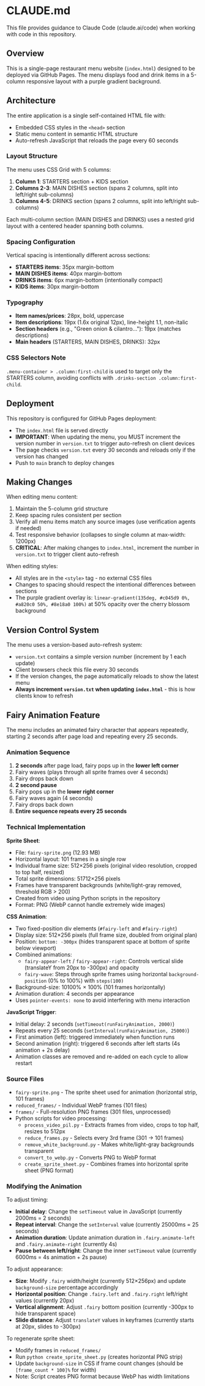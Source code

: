 # CLAUDE.md

This file provides guidance to Claude Code (claude.ai/code) when working with code in this repository.

## Overview

This is a single-page restaurant menu website (`index.html`) designed to be deployed via GitHub Pages. The menu displays food and drink items in a 5-column responsive layout with a purple gradient background.

## Architecture

The entire application is a single self-contained HTML file with:
- Embedded CSS styles in the `<head>` section
- Static menu content in semantic HTML structure
- Auto-refresh JavaScript that reloads the page every 60 seconds

### Layout Structure

The menu uses CSS Grid with 5 columns:
1. **Column 1**: STARTERS section + KIDS section
2. **Columns 2-3**: MAIN DISHES section (spans 2 columns, split into left/right sub-columns)
3. **Columns 4-5**: DRINKS section (spans 2 columns, split into left/right sub-columns)

Each multi-column section (MAIN DISHES and DRINKS) uses a nested grid layout with a centered header spanning both columns.

### Spacing Configuration

Vertical spacing is intentionally different across sections:
- **STARTERS items**: 35px margin-bottom
- **MAIN DISHES items**: 40px margin-bottom
- **DRINKS items**: 6px margin-bottom (intentionally compact)
- **KIDS items**: 30px margin-bottom

### Typography

- **Item names/prices**: 28px, bold, uppercase
- **Item descriptions**: 19px (1.6x original 12px), line-height 1.1, non-italic
- **Section headers** (e.g., "Green onion & cilantro..."): 19px (matches descriptions)
- **Main headers** (STARTERS, MAIN DISHES, DRINKS): 32px

### CSS Selectors Note

`.menu-container > .column:first-child` is used to target only the STARTERS column, avoiding conflicts with `.drinks-section .column:first-child`.

## Deployment

This repository is configured for GitHub Pages deployment:
- The `index.html` file is served directly
- **IMPORTANT**: When updating the menu, you MUST increment the version number in `version.txt` to trigger auto-refresh on client devices
- The page checks `version.txt` every 30 seconds and reloads only if the version has changed
- Push to `main` branch to deploy changes

## Making Changes

When editing menu content:
1. Maintain the 5-column grid structure
2. Keep spacing rules consistent per section
3. Verify all menu items match any source images (use verification agents if needed)
4. Test responsive behavior (collapses to single column at max-width: 1200px)
5. **CRITICAL**: After making changes to `index.html`, increment the number in `version.txt` to trigger client auto-refresh

When editing styles:
- All styles are in the `<style>` tag - no external CSS files
- Changes to spacing should respect the intentional differences between sections
- The purple gradient overlay is: `linear-gradient(135deg, #c045d9 0%, #a820c0 50%, #8e18a0 100%)` at 50% opacity over the cherry blossom background

## Version Control System

The menu uses a version-based auto-refresh system:
- `version.txt` contains a simple version number (increment by 1 each update)
- Client browsers check this file every 30 seconds
- If the version changes, the page automatically reloads to show the latest menu
- **Always increment `version.txt` when updating `index.html`** - this is how clients know to refresh

## Fairy Animation Feature

The menu includes an animated fairy character that appears repeatedly, starting 2 seconds after page load and repeating every 25 seconds.

### Animation Sequence
1. **2 seconds** after page load, fairy pops up in the **lower left corner**
2. Fairy waves (plays through all sprite frames over 4 seconds)
3. Fairy drops back down
4. **2 second pause**
5. Fairy pops up in the **lower right corner**
6. Fairy waves again (4 seconds)
7. Fairy drops back down
8. **Entire sequence repeats every 25 seconds**

### Technical Implementation

**Sprite Sheet**:
- File: `fairy-sprite.png` (12.93 MB)
- Horizontal layout: 101 frames in a single row
- Individual frame size: 512×256 pixels (original video resolution, cropped to top half, resized)
- Total sprite dimensions: 51712×256 pixels
- Frames have transparent backgrounds (white/light-gray removed, threshold RGB > 200)
- Created from video using Python scripts in the repository
- Format: PNG (WebP cannot handle extremely wide images)

**CSS Animation**:
- Two fixed-position div elements (`#fairy-left` and `#fairy-right`)
- Display size: 512×256 pixels (full frame size, doubled from original plan)
- Position: `bottom: -300px` (hides transparent space at bottom of sprite below viewport)
- Combined animations:
  - `fairy-appear-left` / `fairy-appear-right`: Controls vertical slide (translateY from 20px to -300px) and opacity
  - `fairy-wave`: Steps through sprite frames using horizontal `background-position` (0% to 100%) with `steps(100)`
- Background-size: 10100% × 100% (101 frames horizontally)
- Animation duration: 4 seconds per appearance
- Uses `pointer-events: none` to avoid interfering with menu interaction

**JavaScript Trigger**:
- Initial delay: 2 seconds (`setTimeout(runFairyAnimation, 2000)`)
- Repeats every 25 seconds (`setInterval(runFairyAnimation, 25000)`)
- First animation (left): triggered immediately when function runs
- Second animation (right): triggered 6 seconds after left starts (4s animation + 2s delay)
- Animation classes are removed and re-added on each cycle to allow restart

### Source Files
- `fairy-sprite.png` - The sprite sheet used for animation (horizontal strip, 101 frames)
- `reduced_frames/` - Individual WebP frames (101 files)
- `frames/` - Full-resolution PNG frames (301 files, unprocessed)
- Python scripts for video processing:
  - `process_video_pil.py` - Extracts frames from video, crops to top half, resizes to 512px
  - `reduce_frames.py` - Selects every 3rd frame (301 → 101 frames)
  - `remove_white_background.py` - Makes white/light-gray backgrounds transparent
  - `convert_to_webp.py` - Converts PNG to WebP format
  - `create_sprite_sheet.py` - Combines frames into horizontal sprite sheet (PNG format)

### Modifying the Animation

To adjust timing:
- **Initial delay**: Change the `setTimeout` value in JavaScript (currently 2000ms = 2 seconds)
- **Repeat interval**: Change the `setInterval` value (currently 25000ms = 25 seconds)
- **Animation duration**: Update animation duration in `.fairy.animate-left` and `.fairy.animate-right` (currently 4s)
- **Pause between left/right**: Change the inner `setTimeout` value (currently 6000ms = 4s animation + 2s pause)

To adjust appearance:
- **Size**: Modify `.fairy` width/height (currently 512×256px) and update `background-size` percentage accordingly
- **Horizontal position**: Change `.fairy.left` and `.fairy.right` left/right values (currently 20px)
- **Vertical alignment**: Adjust `.fairy` bottom position (currently -300px to hide transparent space)
- **Slide distance**: Adjust `translateY` values in keyframes (currently starts at 20px, slides to -300px)

To regenerate sprite sheet:
- Modify frames in `reduced_frames/`
- Run `python create_sprite_sheet.py` (creates horizontal PNG strip)
- Update `background-size` in CSS if frame count changes (should be `[frame_count * 100]%` for width)
- Note: Script creates PNG format because WebP has width limitations
